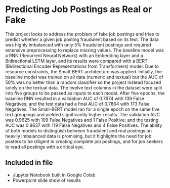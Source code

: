 # Predicting Job Postings as Real or Fake
This project looks to address the problem of fake job postings and tries to predict whether a given job posting fraudulent based on its text. The data was highly imbalanced with only 5% fraudulent postings and required extensive preprocessing to replace missing values. The baseline model was a RNN (Recurrent Neural Network) with an Embedding layer and a Bidirectional LSTM layer, and its results were compared with a BERT (Bidirectional Encoder Representations from Transformers) model. Due to resource constraints, the Small-BERT architecture was applied.  Initially, the baseline model was trained on all data (numeric and textual) but the AUC of 50% was no better than a random classifier so the project instead focused solely on the textual data. The twelve text columns in the dataset were split into five groups to be passed as inputs to each model. After five epochs, the baseline RNN resulted in a validation AUC of 0.7974 with 139 False Negatives; and the test data had a final AUC of 0.7864 with 173 False Negatives. The Small-BERT model ran for a single epoch on the same five text groupings and yielded significantly higher results. The validation AUC was 0.9625 with 109 False Negatives and 1 False Positive; and the testing AUC was 0.9637 with 119 False Negatives and 4 False Positives. The ability of both models to distinguish between fraudulent and real postings on heavily imbalanced data is promising, but it highlights the need for job posters to be diligent in creating complete job postings, and for job seekers to read all postings with a critical eye. 

## Included in file
* Jupyter Notebook built in Google Colab
* Powerpoint slide show of results

